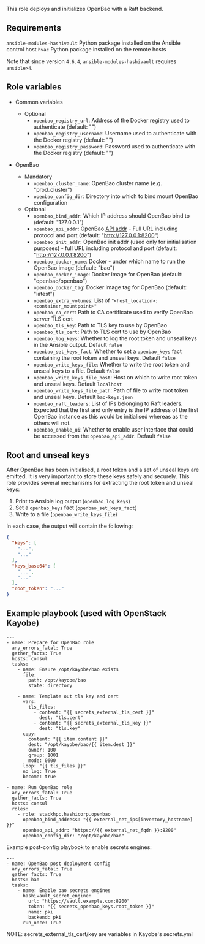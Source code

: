 This role deploys and initializes OpenBao with a Raft backend.

Requirements
------------

`ansible-modules-hashivault` Python package installed on the Ansible control host
`hvac` Python package installed on the remote hosts

Note that since version `4.6.4`, `ansible-modules-hashivault` requires
`ansible>4`.

Role variables
--------------

* Common variables
  * Optional
    * `openbao_registry_url`: Address of the Docker registry used to authenticate (default: "")
    * `openbao_registry_username`: Username used to authenticate with the Docker registry (default: "")
    * `openbao_registry_password`: Password used to authenticate with the Docker registry (default: "")

* OpenBao
  * Mandatory
    * `openbao_cluster_name`: OpenBao cluster name (e.g. "prod_cluster")
    * `openbao_config_dir`: Directory into which to bind mount OpenBao configuration
  * Optional
    * `openbao_bind_addr`: Which IP address should OpenBao bind to (default: "127.0.0.1")
    * `openbao_api_addr`: OpenBao [API addr](https://openbao.org/docs/configuration/#high-availability-parameters) - Full URL including protocol and port (default: "http://127.0.0.1:8200")
    * `openbao_init_addr`: OpenBao init addr (used only for initialisation purposes) - full URL including protocol and port (default: "http://127.0.0.1:8200")
    * `openbao_docker_name`: Docker - under which name to run the OpenBao image (default: "bao")
    * `openbao_docker_image`: Docker image for OpenBao (default: "openbao/openbao")
    * `openbao_docker_tag`: Docker image tag for OpenBao (default: "latest")
    * `openbao_extra_volumes`: List of `"<host_location>:<container_mountpoint>"`
    * `openbao_ca_cert`: Path to CA certificate used to verify OpenBao server TLS cert
    * `openbao_tls_key`: Path to TLS key to use by OpenBao
    * `openbao_tls_cert`: Path to TLS cert to use by OpenBao
    * `openbao_log_keys`: Whether to log the root token and unseal keys in the Ansible output. Default `false`
    * `openbao_set_keys_fact`: Whether to set a `openbao_keys` fact containing the root token and unseal keys. Default `false`
    * `openbao_write_keys_file`: Whether to write the root token and unseal keys to a file. Default `false`
    * `openbao_write_keys_file_host`: Host on which to write root token and unseal keys. Default `localhost`
    * `openbao_write_keys_file_path`: Path of file to write root token and unseal keys. Default `bao-keys.json`
    * `openbao_raft_leaders`: List of IPs belonging to Raft leaders. Expected that the first and only entry is the IP address of the first OpenBao instance as this would be initialised whereas as the others will not.
    * `openbao_enable_ui`: Whether to enable user interface that could be accessed from the `openbao_api_addr`. Default `false` 

Root and unseal keys
--------------------

After OpenBao has been initialised, a root token and a set of unseal keys are emitted.
It is very important to store these keys safely and securely.
This role provides several mechanisms for extracting the root token and unseal keys:

1. Print to Ansible log output (`openbao_log_keys`)
1. Set a `openbao_keys` fact (`openbao_set_keys_fact`)
1. Write to a file (`openbao_write_keys_file`)

In each case, the output will contain the following:

```json
{
  "keys": [
    "...",
    "..."
  ],
  "keys_base64": [
    "...",
    "..."
  ],
  "root_token": "..."
}
```

Example playbook (used with OpenStack Kayobe)
---------------------------------------------

```
---
- name: Prepare for OpenBao role
  any_errors_fatal: True
  gather_facts: True
  hosts: consul
  tasks:
    - name: Ensure /opt/kayobe/bao exists
      file:
        path: /opt/kayobe/bao
        state: directory

    - name: Template out tls key and cert
      vars:
        tls_files:
          - content: "{{ secrets_external_tls_cert }}"
            dest: "tls.cert"
          - content: "{{ secrets_external_tls_key }}"
            dest: "tls.key"
      copy:
        content: "{{ item.content }}"
        dest: "/opt/kayobe/bao/{{ item.dest }}"
        owner: 100
        group: 1001
        mode: 0600
      loop: "{{ tls_files }}"
      no_log: True
      become: true

- name: Run OpenBao role
  any_errors_fatal: True
  gather_facts: True
  hosts: consul
  roles:
    - role: stackhpc.hashicorp.openbao
      openbao_bind_address: "{{ external_net_ips[inventory_hostname] }}"
      openbao_api_addr: "https://{{ external_net_fqdn }}:8200"
      openbao_config_dir: "/opt/kayobe/bao"
```

Example post-config playbook to enable secrets engines:
```
---
- name: OpenBao post deployment config
  any_errors_fatal: True
  gather_facts: True
  hosts: bao
  tasks:
    - name: Enable bao secrets engines
      hashivault_secret_engine:
        url: "https://vault.example.com:8200"
        token: "{{ secrets_openbao_keys.root_token }}"
        name: pki
        backend: pki
      run_once: True
```

NOTE: secrets_external_tls_cert/key are variables in Kayobe's secrets.yml
